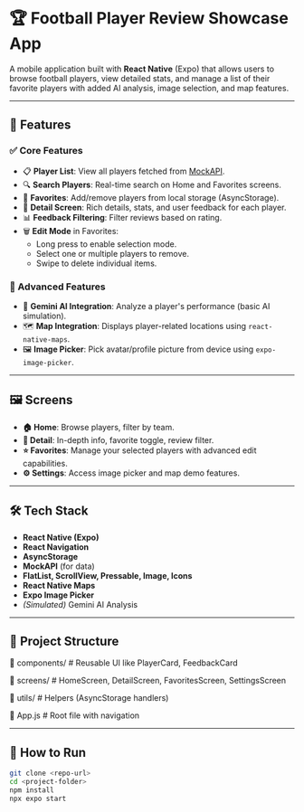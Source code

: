 # 🏆 Football Player Review Showcase App

A mobile application built with **React Native** (Expo) that allows users to browse football players, view detailed stats, and manage a list of their favorite players with added AI analysis, image selection, and map features.

---

## 🚀 Features

### ✅ Core Features
- 📋 **Player List**: View all players fetched from [MockAPI](https://mockapi.io/).
- 🔍 **Search Players**: Real-time search on Home and Favorites screens.
- 💖 **Favorites**: Add/remove players from local storage (AsyncStorage).
- 📄 **Detail Screen**: Rich details, stats, and user feedback for each player.
- 📊 **Feedback Filtering**: Filter reviews based on rating.
- 🗑️ **Edit Mode** in Favorites:
  - Long press to enable selection mode.
  - Select one or multiple players to remove.
  - Swipe to delete individual items.

### 🧠 Advanced Features
- 🧬 **Gemini AI Integration**: Analyze a player's performance (basic AI simulation).
- 🗺️ **Map Integration**: Displays player-related locations using `react-native-maps`.
- 🖼️ **Image Picker**: Pick avatar/profile picture from device using `expo-image-picker`.

---

## 🖼️ Screens

- **🏠 Home**: Browse players, filter by team.
- **📄 Detail**: In-depth info, favorite toggle, review filter.
- **⭐ Favorites**: Manage your selected players with advanced edit capabilities.
- **⚙️ Settings**: Access image picker and map demo features.

---

## 🛠️ Tech Stack

- **React Native (Expo)**
- **React Navigation**
- **AsyncStorage**
- **MockAPI** (for data)
- **FlatList, ScrollView, Pressable, Image, Icons**
- **React Native Maps**
- **Expo Image Picker**
- *(Simulated)* Gemini AI Analysis

---

## 📂 Project Structure

📁 components/ # Reusable UI like PlayerCard, FeedbackCard

📁 screens/ # HomeScreen, DetailScreen, FavoritesScreen, SettingsScreen

📁 utils/ # Helpers (AsyncStorage handlers)

📄 App.js # Root file with navigation

---

## 🚦 How to Run

```bash
git clone <repo-url>
cd <project-folder>
npm install
npx expo start
